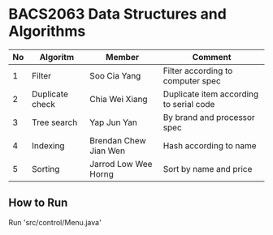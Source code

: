# BACS2063 Data Structures and Algorithms 

| No  | Algoritm        | Member                | Comment                                   |
| --- | --------------- | --------------------- | ----------------------------------------- |
| 1   | Filter          | Soo Cia Yang          | Filter according to computer spec         |
| 2   | Duplicate check | Chia Wei Xiang        | Duplicate item according to serial code   |
| 3   | Tree search     | Yap Jun Yan           | By brand and processor spec               |
| 4   | Indexing        | Brendan Chew Jian Wen | Hash according to name                    |
| 5   | Sorting         | Jarrod Low Wee Horng  | Sort by name and price                    |

## How to Run
Run 'src/control/Menu.java'